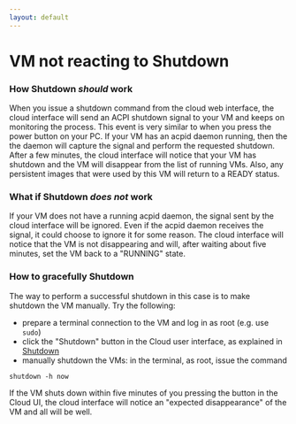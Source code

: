 ```yaml
---
layout: default
---
```


# VM not reacting to Shutdown

### How Shutdown _should_ work

When you issue a shutdown command from the cloud web interface, the cloud interface will send an ACPI shutdown signal to your VM and keeps on monitoring the process. This event is very similar to when you press the power button on your PC. If your VM has an acpid daemon running, then the the daemon will capture the signal and perform the requested shutdown.
After a few minutes, the cloud interface will notice that your VM has shutdown and the VM will disappear from the list of running VMs.
Also, any persistent images that were used by this VM will return to a READY status.

### What if Shutdown _does not_ work

If your VM does not have a running acpid daemon, the signal sent by the cloud interface will be ignored.
Even if the acpid daemon receives the signal, it could choose to ignore it for some reason.
The cloud interface will notice that the VM is not disappearing and will, after waiting about five minutes, set the VM back to a "RUNNING" state.

### How to gracefully Shutdown

The way to perform a successful shutdown in this case is to make shutdown the VM manually.
Try the following:

* prepare a terminal connection to the VM and log in as root (e.g. use `sudo`)
* click the "Shutdown" button in the Cloud user interface, as explained in [Shutdown](https://github.com/sara-nl/clouddocs/blob/gh-pages/vm-states.markdown#shutdown)
* manually shutdown the VMs: in the terminal, as root, issue the command
```
shutdown -h now
```

If the VM shuts down within five minutes of you pressing the button in the Cloud UI, the cloud interface will notice an "expected disappearance" of the VM and all will be well.
